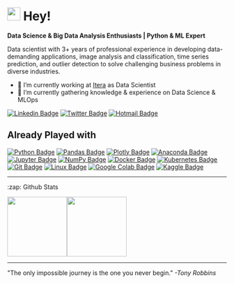 <h1><img src="https://emojis.slackmojis.com/emojis/images/1531849430/4246/blob-sunglasses.gif?1531849430" width="30"/> Hey!</h1>

<strong>Data Science & Big Data Analysis Enthusiasts | Python & ML Expert</strong>

<!-- **henriklg/henriklg** is a ✨ _special_ ✨ repository because its `README.md` (this file) appears on your GitHub profile. -->

Data scientist with 3+ years of professional experience in developing data-demanding applications, image analysis and classification, time series prediction, and outlier detection to solve challenging business problems in diverse industries.

- 🔭 I’m currently working at [Itera](https://itera.com) as Data Scientist
- 🌱 I’m currently gathering knowledge & experience on Data Science & MLOps

<!--
- 👯 I’m looking to collaborate on ...
- 🤔 I’m looking for help with ...
- 💬 Ask me about ...
- 📫 How to reach me: ...
- 😄 Pronouns: ...
- ⚡ Fun fact: ...
-->

[![Linkedin Badge](https://img.shields.io/badge/-henriklg-blue?style=flat&logo=Linkedin&logoColor=white&link=https://www.linkedin.com/in/henriklg/)](https://www.linkedin.com/in/henriklg/)
[![Twitter Badge](https://img.shields.io/badge/-@henrik_lg-1ca0f1?style=flat&labelColor=1ca0f1&logo=twitter&logoColor=white&link=https://twitter.com/henrik_lg)](https://twitter.com/henrik_lg)
[![Hotmail Badge](https://img.shields.io/badge/henrik.lg-Email-brightgreenc14438?style=flat&logo=MicrosoftOutlook&logoColor=green&link=mailto:henrik.lg@hotmail.com)](mailto:henrik.lg@hotmail.com)

## Already Played with
[![Python Badge](https://img.shields.io/badge/-Python-black?style=flat&logo=Python&logoColor=white&link=https://www.linkedin.com/in/animus/)]()
[![Pandas Badge](https://img.shields.io/badge/-Pandas-black?style=flat&logo=pandas&logoColor=white&link=https://www.linkedin.com/in/animus/)]()
[![Plotly Badge](https://img.shields.io/badge/-Plotly-black?style=flat&logo=Plotly&logoColor=white&link=https://www.linkedin.com/in/animus/)]()
[![Anaconda Badge](https://img.shields.io/badge/-Anaconda-black?style=flat&logo=Anaconda&logoColor=white&link=https://www.linkedin.com/in/animus/)]()
[![Jupyter Badge](https://img.shields.io/badge/-Jupyter-black?style=flat&logo=Jupyter&logoColor=white&link=https://www.linkedin.com/in/animus/)]()
[![NumPy Badge](https://img.shields.io/badge/-NumPy-black?style=flat&logo=NumPy&logoColor=white&link=https://www.linkedin.com/in/animus/)]()
[![Docker Badge](https://img.shields.io/badge/-Docker-black?style=flat&logo=Docker&logoColor=white&link=https://www.linkedin.com/in/animus/)]()
[![Kubernetes Badge](https://img.shields.io/badge/-Kubernetes-black?style=flat&logo=Kubernetes&logoColor=white&link=https://www.linkedin.com/in/animus/)]()
[![Git Badge](https://img.shields.io/badge/-Git-black?style=flat&logo=Git&logoColor=white&link=https://www.linkedin.com/in/animus/)]()
[![Linux Badge](https://img.shields.io/badge/-Linux-black?style=flat&logo=Linux&logoColor=white&link=https://www.linkedin.com/in/animus/)]()
[![Google Colab Badge](https://img.shields.io/badge/-GoogleColab-black?style=flat&logo=GoogleColab&logoColor=white&link=https://www.linkedin.com/in/animus/)]()
[![Kaggle Badge](https://img.shields.io/badge/-Kaggle-black?style=flat&logo=Kaggle&logoColor=white&link=https://www.linkedin.com/in/animus/)]()

<hr>

<p align="center">
<summary>:zap: Github Stats</summary>

</p>
<a href="#"><img height="137px" src="https://github-readme-stats.vercel.app/api?username=henriklg&hide_title=true&hide_border=true&show_icons=true&include_all_commits=true&count_private=true&line_height=21&text_color=000&icon_color=000&bg_color=0,ea6161,ffc64d,fffc4d,52fa5a&theme=graywhite" /><!-- wi*quL3fcV --><img height="137px" src="https://github-readme-stats.vercel.app/api/top-langs/?username=henriklg&hide=html&hide_title=true&hide_border=true&layout=compact&langs_count=7&exclude_repo=comp426,Redventures-Movie-Quotes&text_color=000&icon_color=fff&bg_color=0,52fa5a,4dfcff,c64dff&theme=graywhite" /></a>

<hr>

"The only impossible journey is the one you never begin." <em>-Tony Robbins</em>